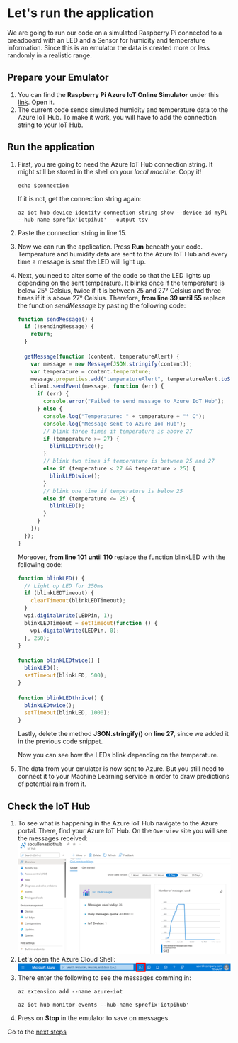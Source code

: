 # Let's run the application

We are going to run our code on a simulated Raspberry Pi connected to a breadboard with an LED and a Sensor for humidity and temperature information. Since this is an emulator the data is created more or less randomly in a realistic range.

## Prepare your Emulator

1. You can find the **Raspberry Pi Azure IoT Online Simulator** under this [link](https://azure-samples.github.io/raspberry-pi-web-simulator/#getstarted). Open it.
1. The current code sends simulated humidity and temperature data to the Azure IoT Hub. To make it work, you will have to add the connection string to your IoT Hub.

## Run the application

1. First, you are going to need the Azure IoT Hub connection string.
   It might still be stored in the shell on your _local machine_. Copy it!
   ```shell
   echo $connection
   ```
   If it is not, get the connection string again:
   ```shell
   az iot hub device-identity connection-string show --device-id myPi --hub-name $prefix'iotpihub' --output tsv
   ```
1. Paste the connection string in line 15.
1. Now we can run the application. Press **Run** beneath your code.
   Temperature and humidity data are sent to the Azure IoT Hub and every time a message is sent the LED will light up.
1. Next, you need to alter some of the code so that the LED lights up depending on the sent temperature. It blinks once if the temperature is below 25° Celsius, twice if it is between 25 and 27° Celsius and three times if it is above 27° Celsius. Therefore, **from line 39 until 55** replace the function _sendMessage_ by pasting the following code:

   ```javascript
   function sendMessage() {
     if (!sendingMessage) {
       return;
     }

     getMessage(function (content, temperatureAlert) {
       var message = new Message(JSON.stringify(content));
       var temperature = content.temperature;
       message.properties.add("temperatureAlert", temperatureAlert.toString());
       client.sendEvent(message, function (err) {
         if (err) {
           console.error("Failed to send message to Azure IoT Hub");
         } else {
           console.log("Temperature: " + temperature + "° C");
           console.log("Message sent to Azure IoT Hub");
           // blink three times if temperature is above 27
           if (temperature >= 27) {
             blinkLEDthrice();
           }
           // blink two times if temperature is between 25 and 27
           else if (temperature < 27 && temperature > 25) {
             blinkLEDtwice();
           }
           // blink one time if temperature is below 25
           else if (temperature <= 25) {
             blinkLED();
           }
         }
       });
     });
   }
   ```

   Moreover, **from line 101 until 110** replace the function blinkLED with the following code:

   ```javascript
   function blinkLED() {
     // Light up LED for 250ms
     if (blinkLEDTimeout) {
       clearTimeout(blinkLEDTimeout);
     }
     wpi.digitalWrite(LEDPin, 1);
     blinkLEDTimeout = setTimeout(function () {
       wpi.digitalWrite(LEDPin, 0);
     }, 250);
   }

   function blinkLEDtwice() {
     blinkLED();
     setTimeout(blinkLED, 500);
   }

   function blinkLEDthrice() {
     blinkLEDtwice();
     setTimeout(blinkLED, 1000);
   }
   ```

   Lastly, delete the method **JSON.stringify()** on **line 27**, since we added it in the previous code snippet.

   Now you can see how the LEDs blink depending on the temperature.

1. The data from your emulator is now sent to Azure. But you still need to connect it to your Machine Learning service in order to draw predictions of potential rain from it.

## Check the IoT Hub

1. To see what is happening in the Azure IoT Hub navigate to the Azure portal. There, find your Azure IoT Hub. On the `Overview` site you will see the messages received:
   ![See the Overview site of the Azure IoT Hub](/images/03iothubinfo.png)
1. Let's open the Azure Cloud Shell:
   ![Image of the upper bar in the Azure portal with focus on the Cloud Shell icon](/images/00portalshell.png)
1. There enter the following to see the messages comming in:
   ```shell
   az extension add --name azure-iot
   ```
   ```shell
   az iot hub monitor-events --hub-name $prefix'iotpihub'
   ```
1. Press on **Stop** in the emulator to save on messages.

Go to the [next steps](./04_emu_function.md)
